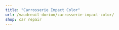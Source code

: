 ```yaml
---
title: "Carrosserie Impact Color"
url: /vaudreuil-dorion/carrosserie-impact-color/
shop: car repair
---
```

